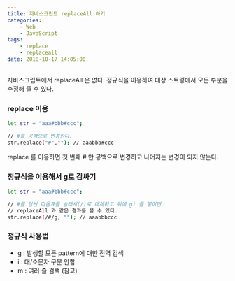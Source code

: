 ```yaml
---
title: 자바스크립트 replaceAll 하기
categories:
    - Web
    - JavaScript
tags:
    - replace
    - replaceall
date: 2018-10-17 14:05:00
---
```


자바스크립트에서 replaceAll 은 없다.
정규식을 이용하여 대상 스트링에서 모든 부분을 수정해 줄 수 있다.

### replace 이용
```bash
let str = "aaa#bbb#ccc";

// #를 공백으로 변경한다.
str.replace("#",""); // aaabbb#ccc
```
replace 를 이용하면 첫 번째 # 만 공백으로 변경하고 나머지는 변경이 되지 않는다.

### 정규식을 이용해서 g로 감싸기
```bash
let str = "aaa#bbb#ccc";

// #를 감싼 따옴표를 슬래시(/)로 대체하고 뒤에 gi 를 붙이면 
// replaceAll 과 같은 결과를 볼 수 있다.
str.replace(/#/g, ""); // aaabbbccc
```

### 정규식 사용법
* g : 발생할 모든 pattern에 대한 전역 검색
* i : 대/소문자 구분 안함
* m : 여러 줄 검색 (참고)